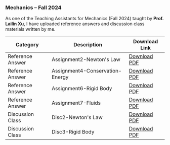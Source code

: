 ### Mechanics – Fall 2024

As one of the Teaching Assistants for Mechanics (Fall 2024) taught by **Prof. Lailin Xu**, I have uploaded reference answers and discussion class materials written by me.


| **Category**            | **Description**                                   | **Download Link**                           |
|--------------------------|---------------------------------------------------|---------------------------------------------|
| Reference Answer      |  Assignment2-Newton's Law                          | [Download PDF](static/assets/TA_document/Reference_Answer#2.pdf) |
| Reference Answer      |  Assignment4-Conservation-Energy                  | [Download PDF](static/assets/TA_document/Reference_Answer#4.pdf) |
| Reference Answer      |  Assignment6-Rigid Body                           | [Download PDF](static/assets/TA_document/Reference_Answer#6.pdf) |
| Reference Answer      |  Assignment7-Fluids                               | [Download PDF](static/assets/TA_document/Reference_Answer#7.pdf) |
| Discussion Class       |  Disc2-Newton's Law                               | [Download PDF](static/assets/TA_document/disc2_NewtonLaw.pdf)  |
| Discussion Class       |  Disc3-Rigid Body                        | [Download PDF](static/assets/TA_document/disc3_RigidBody.pdf)  |